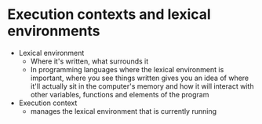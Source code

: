 # Execution contexts and lexical environments
- Lexical environment
    - Where it's written, what surrounds it
    - In programming languages where the lexical environment is important, where you see things written gives you an idea of where it'll actually sit in the computer's memory and how it will interact with other variables, functions and elements of the program
- Execution context
    - manages the lexical environment that is currently running